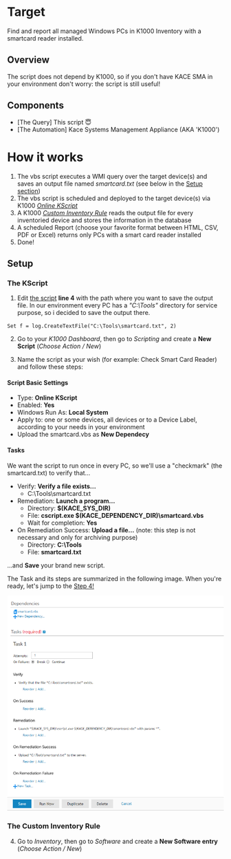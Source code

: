 # Target
Find and report all managed Windows PCs in K1000 Inventory with a smartcard reader installed.

## Overview
The script does not depend by K1000, so if you don't have KACE SMA in your environment don't worry: the script is still useful!

## Components
* [The Query] This script :innocent:
* [The Automation] Kace Systems Management Appliance (AKA 'K1000')


# How it works
1. The vbs script executes a WMI query over the target device(s) and saves an output file named _smartcard.txt_ (see below in the [Setup section](#setup))
2. The vbs script is scheduled and deployed to the target device(s) via K1000 [_Online KScript_](#the-kscript)
3. A K1000 [_Custom Inventory Rule_](#the-custom-inventory-rule) reads the output file for every inventoried device and stores the information in the database
4. A scheduled Report (choose your favorite format between HTML, CSV, PDF or Excel) returns only PCs with a smart card reader installed
5. Done!

## Setup

### The KScript
1. Edit [the script](smartcard.vbs) **line 4** with the path where you want to save the output file. In our environment every PC has a _"C:\Tools"_ directory for service purpose, so i decided to save the output there.

```vbs
Set f = log.CreateTextFile("C:\Tools\smartcard.txt", 2)
```
2. Go to your _K1000 Dashboard_, then go to _Scripting_ and create a **New Script** (_Choose Action / New_)

3. Name the script as your wish (for example: Check Smart Card Reader) and follow these steps:

#### Script Basic Settings
* Type: **Online KScript**
* Enabled: **Yes**
* Windows Run As: **Local System**
* Apply to: one or some devices, all devices or to a Device Label, according to your needs in your environment
* Upload the smartcard.vbs as **New Dependecy**

#### Tasks
We want the script to run once in every PC, so we'll use a "checkmark" (the smartcard.txt) to verify that...

* Verify: **Verify a file exists...**
    * C:\Tools\smartcard.txt
* Remediation: **Launch a program...**
    * Directory: **$(KACE_SYS_DIR)**
    * File: **cscript.exe $(KACE_DEPENDENCY_DIR)\smartcard.vbs**
    * Wait for completion: **Yes**
* On Remediation Success: **Upload a file...** (note: this step is not necessary and only for archiving purpose)
    * Directory: **C:\Tools**
    * File: **smartcard.txt**

...and **Save** your brand new script.

The Task and its steps are summarized in the following image. When you're ready, let's jump to the [Step 4!](#the-custom-inventory-rule)

![Screenshot 1](assets/screenshot1.png)

### The Custom Inventory Rule

4. Go to _Inventory_, then go to _Software_  and create a **New Software entry** (_Choose Action / New_)